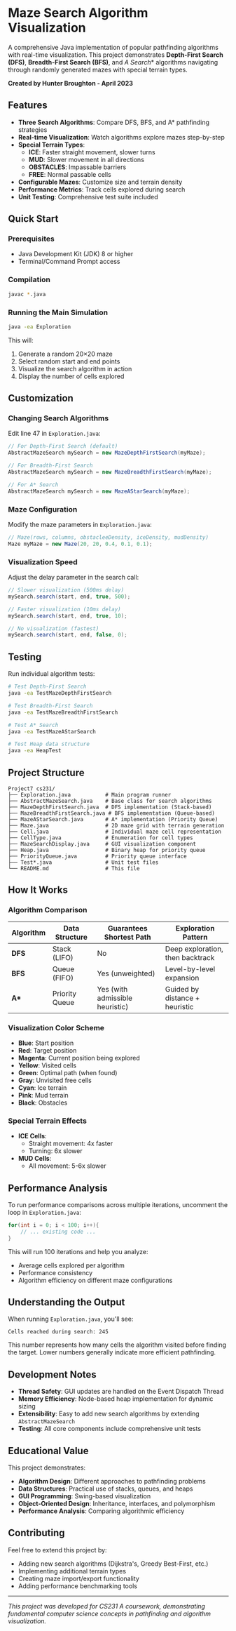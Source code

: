 # Maze Search Algorithm Visualization

A comprehensive Java implementation of popular pathfinding algorithms with real-time visualization. This project demonstrates **Depth-First Search (DFS)**, **Breadth-First Search (BFS)**, and **A* Search** algorithms navigating through randomly generated mazes with special terrain types.

**Created by Hunter Broughton - April 2023**

## Features

- **Three Search Algorithms**: Compare DFS, BFS, and A\* pathfinding strategies
- **Real-time Visualization**: Watch algorithms explore mazes step-by-step
- **Special Terrain Types**:
  - **ICE**: Faster straight movement, slower turns
  - **MUD**: Slower movement in all directions
  - **OBSTACLES**: Impassable barriers
  - **FREE**: Normal passable cells
- **Configurable Mazes**: Customize size and terrain density
- **Performance Metrics**: Track cells explored during search
- **Unit Testing**: Comprehensive test suite included

## Quick Start

### Prerequisites

- Java Development Kit (JDK) 8 or higher
- Terminal/Command Prompt access

### Compilation

```bash
javac *.java
```

### Running the Main Simulation

```bash
java -ea Exploration
```

This will:

1. Generate a random 20×20 maze
2. Select random start and end points
3. Visualize the search algorithm in action
4. Display the number of cells explored

## Customization

### Changing Search Algorithms

Edit line 47 in `Exploration.java`:

```java
// For Depth-First Search (default)
AbstractMazeSearch mySearch = new MazeDepthFirstSearch(myMaze);

// For Breadth-First Search
AbstractMazeSearch mySearch = new MazeBreadthFirstSearch(myMaze);

// For A* Search
AbstractMazeSearch mySearch = new MazeAStarSearch(myMaze);
```

### Maze Configuration

Modify the maze parameters in `Exploration.java`:

```java
// Maze(rows, columns, obstacleeDensity, iceDensity, mudDensity)
Maze myMaze = new Maze(20, 20, 0.4, 0.1, 0.1);
```

### Visualization Speed

Adjust the delay parameter in the search call:

```java
// Slower visualization (500ms delay)
mySearch.search(start, end, true, 500);

// Faster visualization (10ms delay)
mySearch.search(start, end, true, 10);

// No visualization (fastest)
mySearch.search(start, end, false, 0);
```

## Testing

Run individual algorithm tests:

```bash
# Test Depth-First Search
java -ea TestMazeDepthFirstSearch

# Test Breadth-First Search
java -ea TestMazeBreadthFirstSearch

# Test A* Search
java -ea TestMazeAStarSearch

# Test Heap data structure
java -ea HeapTest
```

## Project Structure

```
Project7 cs231/
├── Exploration.java           # Main program runner
├── AbstractMazeSearch.java    # Base class for search algorithms
├── MazeDepthFirstSearch.java  # DFS implementation (Stack-based)
├── MazeBreadthFirstSearch.java # BFS implementation (Queue-based)
├── MazeAStarSearch.java       # A* implementation (Priority Queue)
├── Maze.java                  # 2D maze grid with terrain generation
├── Cell.java                  # Individual maze cell representation
├── CellType.java              # Enumeration for cell types
├── MazeSearchDisplay.java     # GUI visualization component
├── Heap.java                  # Binary heap for priority queue
├── PriorityQueue.java         # Priority queue interface
├── Test*.java                 # Unit test files
└── README.md                  # This file
```

## How It Works

### Algorithm Comparison

| Algorithm | Data Structure | Guarantees Shortest Path        | Exploration Pattern              |
| --------- | -------------- | ------------------------------- | -------------------------------- |
| **DFS**   | Stack (LIFO)   | No                              | Deep exploration, then backtrack |
| **BFS**   | Queue (FIFO)   | Yes (unweighted)                | Level-by-level expansion         |
| **A\***   | Priority Queue | Yes (with admissible heuristic) | Guided by distance + heuristic   |

### Visualization Color Scheme

- **Blue**: Start position
- **Red**: Target position
- **Magenta**: Current position being explored
- **Yellow**: Visited cells
- **Green**: Optimal path (when found)
- **Gray**: Unvisited free cells
- **Cyan**: Ice terrain
- **Pink**: Mud terrain
- **Black**: Obstacles

### Special Terrain Effects

- **ICE Cells**:
  - Straight movement: 4x faster
  - Turning: 6x slower
- **MUD Cells**:
  - All movement: 5-6x slower

## Performance Analysis

To run performance comparisons across multiple iterations, uncomment the loop in `Exploration.java`:

```java
for(int i = 0; i < 100; i++){
    // ... existing code ...
}
```

This will run 100 iterations and help you analyze:

- Average cells explored per algorithm
- Performance consistency
- Algorithm efficiency on different maze configurations

## Understanding the Output

When running `Exploration.java`, you'll see:

```
Cells reached during search: 245
```

This number represents how many cells the algorithm visited before finding the target. Lower numbers generally indicate more efficient pathfinding.

## Development Notes

- **Thread Safety**: GUI updates are handled on the Event Dispatch Thread
- **Memory Efficiency**: Node-based heap implementation for dynamic sizing
- **Extensibility**: Easy to add new search algorithms by extending `AbstractMazeSearch`
- **Testing**: All core components include comprehensive unit tests

## Educational Value

This project demonstrates:

- **Algorithm Design**: Different approaches to pathfinding problems
- **Data Structures**: Practical use of stacks, queues, and heaps
- **GUI Programming**: Swing-based visualization
- **Object-Oriented Design**: Inheritance, interfaces, and polymorphism
- **Performance Analysis**: Comparing algorithmic efficiency

## Contributing

Feel free to extend this project by:

- Adding new search algorithms (Dijkstra's, Greedy Best-First, etc.)
- Implementing additional terrain types
- Creating maze import/export functionality
- Adding performance benchmarking tools

---

_This project was developed for CS231 A coursework, demonstrating fundamental computer science concepts in pathfinding and algorithm visualization._
